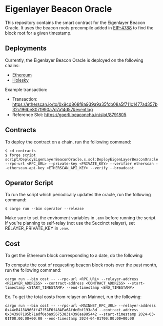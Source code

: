 # Eigenlayer Beacon Oracle

This repository contains the smart contract for the Eigenlayer Beacon Oracle. It uses the beacon roots precompile added in [EIP-4788](https://eips.ethereum.org/EIPS/eip-4788) to find the block root for a given timestamp.

## Deployments

Currently, the Eigenlayer Beacon Oracle is deployed on the following chains: 

- [Ethereum](https://etherscan.io/address/0x343907185b71adf0eba9567538314396aa985442)
- [Holesky](https://holesky.etherscan.io/address/0x4C116BB629bff7A8373c2378bBd919f8349B8f25#events)

Example transaction:
- Transaction: https://etherscan.io/tx/0x9cd868f8a939a9a35fcb08a5f711c1477ad357b32c196be807f990a7d7a14d57#eventlog
- Reference Slot: https://goerli.beaconcha.in/slot/8791805

## Contracts

To deploy the contract on a chain, run the following command:

```shell
$ cd contracts
$ forge script script/DeployEigenLayerBeaconOracle.s.sol:DeployEigenLayerBeaconOracle --rpc-url <RPC_URL> --private-key <PRIVATE_KEY> --verifier etherscan --etherscan-api-key <ETHERSCAN_API_KEY> --verify --broadcast
```

## Operator Script

To run the script which periodically updates the oracle, run the following command:

```shell
$ cargo run --bin operator --release
```

Make sure to set the enviroment variables in `.env` before running the script. If you're planning to self-relay (not use the Succinct relayer), set RELAYER_PRIVATE_KEY in `.env`.

## Cost
To get the Ethereum block corresponding to a date, do the following:

To compute the cost of requesting beacon block roots over the past month, run the following command:

```shell
cargo run --bin cost -- --rpc-url <RPC_URL> --relayer-address <RELAYER_ADDRESS> --contract-address <CONTRACT_ADDRESS> --start-timestamp <START_TIMESTAMP> --end-timestamp <END_TIMESTAMP>
```

Ex. To get the total costs from relayer on Mainnet, run the following:
```shell
cargo run --bin cost -- --rpc-url <MAINNET_RPC_URL> --relayer-address 0x44eB418A966ff47f5AF6f48AEa6Afde0bf193a8d --contract-address 0x343907185b71adf0eba9567538314396aa985442 --start-timestamp 2024-03-01T00:00:00+00:00 --end-timestamp 2024-04-01T00:00:00+00:00
```